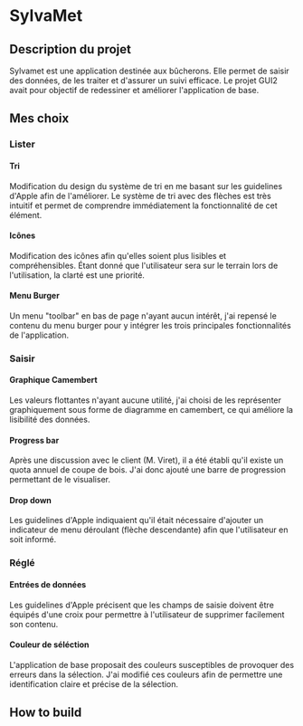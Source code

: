 # SylvaMet
## Description du projet
Sylvamet est une application destinée aux bûcherons. Elle permet de saisir des données, de les traiter et d'assurer un suivi efficace.
Le projet GUI2 avait pour objectif de redessiner et améliorer l'application de base.
## Mes choix
### Lister
#### Tri
Modification du design du système de tri en me basant sur les guidelines d'Apple afin de l'améliorer. Le système de tri avec des flèches est très intuitif et permet de comprendre immédiatement la fonctionnalité de cet élément.
#### Icônes
Modification des icônes afin qu'elles soient plus lisibles et compréhensibles. Étant donné que l'utilisateur sera sur le terrain lors de l'utilisation, la clarté est une priorité.
#### Menu Burger
Un menu "toolbar" en bas de page n'ayant aucun intérêt, j'ai repensé le contenu du menu burger pour y intégrer les trois principales fonctionnalités de l'application.
### Saisir
#### Graphique Camembert
Les valeurs flottantes n'ayant aucune utilité, j'ai choisi de les représenter graphiquement sous forme de diagramme en camembert, ce qui améliore la lisibilité des données.
#### Progress bar
Après une discussion avec le client (M. Viret), il a été établi qu'il existe un quota annuel de coupe de bois. J'ai donc ajouté une barre de progression permettant de le visualiser.
#### Drop down
Les guidelines d'Apple indiquaient qu'il était nécessaire d'ajouter un indicateur de menu déroulant (flèche descendante) afin que l'utilisateur en soit informé.
### Réglé
#### Entrées de données
Les guidelines d'Apple précisent que les champs de saisie doivent être équipés d'une croix pour permettre à l'utilisateur de supprimer facilement son contenu.
#### Couleur de séléction
L'application de base proposait des couleurs susceptibles de provoquer des erreurs dans la sélection. J'ai modifié ces couleurs afin de permettre une identification claire et précise de la sélection.
## How to build